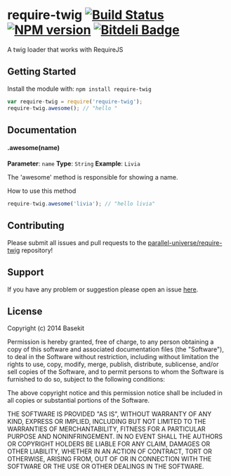 # require-twig [![Build Status](https://secure.travis-ci.org/parallel-universe/require-twig.png?branch=master)](http://travis-ci.org/parallel-universe/require-twig) [![NPM version](https://badge-me.herokuapp.com/api/npm/require-twig.png)](http://badges.enytc.com/for/npm/require-twig) [![Bitdeli Badge](https://d2weczhvl823v0.cloudfront.net/parallel-universe/require-twig/trend.png)](https://bitdeli.com/free "Bitdeli Badge")

A twig loader that works with RequireJS

## Getting Started
Install the module with: `npm install require-twig`

```javascript
var require-twig = require('require-twig');
require-twig.awesome(); // "hello "
```

## Documentation

#### .awesome(name)

**Parameter**: `name`
**Type**: `String`
**Example**: `Livia`

The 'awesome' method is responsible for showing a name.

How to use this method

```javascript
require-twig.awesome('livia'); // "hello livia"
```

## Contributing

Please submit all issues and pull requests to the [parallel-universe/require-twig](http://github.com/parallel-universe/require-twig) repository!

## Support
If you have any problem or suggestion please open an issue [here](https://github.com/parallel-universe/require-twig/issues).

## License
Copyright (c) 2014 Basekit

Permission is hereby granted, free of charge, to any person
obtaining a copy of this software and associated documentation
files (the "Software"), to deal in the Software without
restriction, including without limitation the rights to use,
copy, modify, merge, publish, distribute, sublicense, and/or sell
copies of the Software, and to permit persons to whom the
Software is furnished to do so, subject to the following
conditions:

The above copyright notice and this permission notice shall be
included in all copies or substantial portions of the Software.

THE SOFTWARE IS PROVIDED "AS IS", WITHOUT WARRANTY OF ANY KIND,
EXPRESS OR IMPLIED, INCLUDING BUT NOT LIMITED TO THE WARRANTIES
OF MERCHANTABILITY, FITNESS FOR A PARTICULAR PURPOSE AND
NONINFRINGEMENT. IN NO EVENT SHALL THE AUTHORS OR COPYRIGHT
HOLDERS BE LIABLE FOR ANY CLAIM, DAMAGES OR OTHER LIABILITY,
WHETHER IN AN ACTION OF CONTRACT, TORT OR OTHERWISE, ARISING
FROM, OUT OF OR IN CONNECTION WITH THE SOFTWARE OR THE USE OR
OTHER DEALINGS IN THE SOFTWARE.
